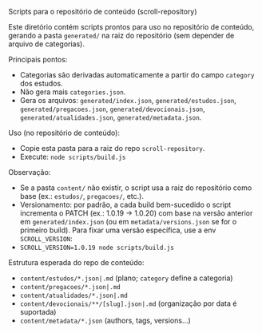 Scripts para o repositório de conteúdo (scroll-repository)

Este diretório contém scripts prontos para uso no repositório de conteúdo, gerando a pasta `generated/` na raiz do repositório (sem depender de arquivo de categorias).

Principais pontos:
- Categorias são derivadas automaticamente a partir do campo `category` dos estudos.
- Não gera mais `categories.json`.
- Gera os arquivos: `generated/index.json`, `generated/estudos.json`, `generated/pregacoes.json`, `generated/devocionais.json`, `generated/atualidades.json`, `generated/metadata.json`.

Uso (no repositório de conteúdo):
- Copie esta pasta para a raiz do repo `scroll-repository`.
- Execute: `node scripts/build.js`

Observação:
- Se a pasta `content/` não existir, o script usa a raiz do repositório como base (ex.: `estudos/`, `pregacoes/`, etc.).
- Versionamento: por padrão, a cada build bem-sucedido o script incrementa o PATCH (ex.: 1.0.19 → 1.0.20) com base na versão anterior em `generated/index.json` (ou em `metadata/versions.json` se for o primeiro build). Para fixar uma versão específica, use a env `SCROLL_VERSION`:
- `SCROLL_VERSION=1.0.19 node scripts/build.js`

Estrutura esperada do repo de conteúdo:
- `content/estudos/*.json|.md` (plano; `category` define a categoria)
- `content/pregacoes/*.json|.md`
- `content/atualidades/*.json|.md`
- `content/devocionais/**/[slug].json|.md` (organização por data é suportada)
- `content/metadata/*.json` (authors, tags, versions...)
